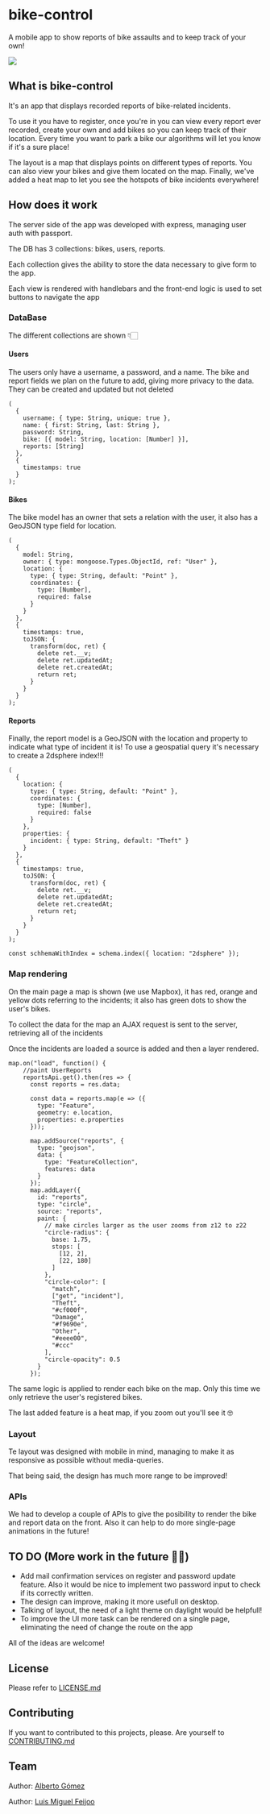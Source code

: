 # bike-control

A mobile app to show reports of bike assaults and to keep track of your own!

[![](https://i.imgur.com/GO2uOT2.png)](https://bike-control.herokuapp.com)

## What is bike-control 

It's an app that displays recorded reports of bike-related incidents. 

To use it you have to register, once you're in you can view every report ever recorded, create your own and add bikes so you can keep track of their location. Every time you want to park a bike our algorithms will let you know if it's a sure place! 

The layout is a map that displays points on different types of reports. You can also view your bikes and give them located on the map. Finally, we've added a heat map to let you see the hotspots of bike incidents everywhere! 

## How does it work

The server side of the app was developed with express, managing user auth with passport. 

The DB has 3 collections: bikes, users, reports.

Each collection gives the ability to store the data necessary to give form to the app.

Each view is rendered with handlebars and the front-end logic is used to set buttons to navigate the app

### DataBase

The different collections are shown 👇🏻

#### Users

The users only have a username, a password, and a name. The bike and report fields we plan on the future to add, giving more privacy to the data. They can be created and updated but not deleted

```
(
  {
    username: { type: String, unique: true },
    name: { first: String, last: String },
    password: String,
    bike: [{ model: String, location: [Number] }],
    reports: [String]
  },
  {
    timestamps: true
  }
);
```
#### Bikes

The bike model has an owner that sets a relation with the user, it also has a GeoJSON type field for location. 

```
(
  {
    model: String,
    owner: { type: mongoose.Types.ObjectId, ref: "User" },
    location: {
      type: { type: String, default: "Point" },
      coordinates: {
        type: [Number],
        required: false
      }
    }
  },
  {
    timestamps: true,
    toJSON: {
      transform(doc, ret) {
        delete ret.__v;
        delete ret.updatedAt;
        delete ret.createdAt;
        return ret;
      }
    }
  }
);
```

#### Reports

Finally, the report model is a GeoJSON with the location and property to indicate what type of incident it is! To use a geospatial query it's necessary to create a 2dsphere index!!! 

```
(
  {
    location: {
      type: { type: String, default: "Point" },
      coordinates: {
        type: [Number],
        required: false
      }
    },
    properties: {
      incident: { type: String, default: "Theft" }
    }
  },
  {
    timestamps: true,
    toJSON: {
      transform(doc, ret) {
        delete ret.__v;
        delete ret.updatedAt;
        delete ret.createdAt;
        return ret;
      }
    }
  }
);

const schhemaWithIndex = schema.index({ location: "2dsphere" });
```
### Map rendering 

On the main page a map is shown (we use Mapbox), it has red, orange and yellow dots referring to the incidents; it also has green dots to show the user's bikes.

To collect the data for the map an AJAX request is sent to the server, retrieving all of the incidents

Once the incidents are loaded a source is added and then a layer rendered.


```
map.on("load", function() {
    //paint UserReports
    reportsApi.get().then(res => {
      const reports = res.data;

      const data = reports.map(e => ({
        type: "Feature",
        geometry: e.location,
        properties: e.properties
      }));

      map.addSource("reports", {
        type: "geojson",
        data: {
          type: "FeatureCollection",
          features: data
        }
      });
      map.addLayer({
        id: "reports",
        type: "circle",
        source: "reports",
        paint: {
          // make circles larger as the user zooms from z12 to z22
          "circle-radius": {
            base: 1.75,
            stops: [
              [12, 2],
              [22, 180]
            ]
          },
          "circle-color": [
            "match",
            ["get", "incident"],
            "Theft",
            "#cf000f",
            "Damage",
            "#f9690e",
            "Other",
            "#eeee00",
            "#ccc"
          ],
          "circle-opacity": 0.5
        }
      });
```

The same logic is applied to render each bike on the map. Only this time we only retrieve the user's registered bikes.

The last added feature is a heat map, if you zoom out you'll see it 🤓

### Layout

Te layout was designed with mobile in mind, managing to make it as responsive as possible without media-queries.

That being said, the design has much more range to be improved!

### APIs

We had to develop a couple of APIs to give the posibility to render the bike and report data on the front. Also it can help to do more single-page animations in the future!

## TO DO (More work in the future 💪🏻)

* Add mail confirmation services on register and password update feature. Also it would be nice to implement two password input to check if its correctly written.
* The design can improve, making it more usefull on desktop.
* Talking of layout, the need of a light theme on daylight would be helpfull!
* To improve the UI more task can be rendered on a single page, eliminating the need of change the route on the app 

All of the ideas are welcome!

## License

Please refer to [LICENSE.md](https://github.com/ironprojects-webmadpt1019/bike-control/blob/master/LICENSE.md)

## Contributing

If you want to contributed to this projects, please. Are yourself to [CONTRIBUTING.md](https://github.com/ironprojects-webmadpt1019/bike-control/blob/master/CONTRIBUTING.md)

## Team

<div><p>Author: <a href="https://github.com/albertiri-gomez">Alberto Gómez</a></p></div>
<div><p>Author: <a href="https://github.com/luismiguelfeijoo">Luis Miguel Feijoo</a></p></div>
